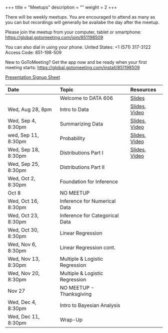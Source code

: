 +++
title = "Meetups"
description = ""
weight = 2
+++


There will be weekly meetups. You are encouraged to attend as many as you can but recordings will generally be availabe the day after the meetup.

Please join the meetup from your computer, tablet or smartphone: https://global.gotomeeting.com/join/851198509 

You can also dial in using your phone. United States: +1 (571) 317-3122  
Access Code: 851-198-509 

New to GoToMeeting? Get the app now and be ready when your first meeting starts: 
https://global.gotomeeting.com/install/851198509 


[Presentation Signup Sheet](https://docs.google.com/spreadsheets/d/1OmBmPNfB3jbsMAbmdwgCUC8i2RY-3cg4u41RiTH7Nhw/edit?usp=sharing)


Date                  | Topic                           | Resources |
:---------------------|:--------------------------------|:----------|
                      | Welcome to DATA 606             | [Slides](/slides/00-Intro_to_Course.html)
Wed, Aug 28, 8pm      | Intro to Data                   | [Slides](/slides/01-Intro_to_Data.html), [Video](https://youtu.be/LJKxn7hPdnQ)
Wed, Sep 4, 8:30pm       | Summarizing Data                | [Slides](/slides/02-Summarizing_Data.html), [Video](https://youtu.be/o_Eh-mXvG5c)
wed, Sep 11, 8:30pm      | Probability                     | [Slides](/slides/03-Probability.html), [Video](https://youtu.be/gbmKN14mfvc)
Wed, Sep 18, 8:30pm      | Distributions Part I            | [Slides](/slides/04-Distributions.html), [Video](https://youtu.be/VnSQq_0fL0Q)
Wed, Sep 25, 8:30pm      | Distributions Part II           | 
Wed, Oct 2, 8:30pm       | Foundation for Inference        | 
Oct 8                 | NO MEETUP                       | 
Wed, Oct 16, 8:30pm      | Inference for Numerical Data    | 
Wed, Oct 23, 8:30pm      | Inference for Categorical Data  | 
Wed, Oct 30, 8:30pm      | Linear Regression               | 
Wed, Nov 6, 8:30pm       | Linear Regression cont.         | 
Wed, Nov 13, 8:30pm      | Multiple & Logistic Regression  | 
Wed, Nov 20, 8:30pm      | Multiple & Logistic Regression  |
Nov 27                | NO MEETUP - Thanksgiving        | 
Wed, Dec 4, 8:30pm       | Intro to Bayesian Analysis      | 
Wed, Dec 11, 8:30pm      | Wrap-Up                         | 

